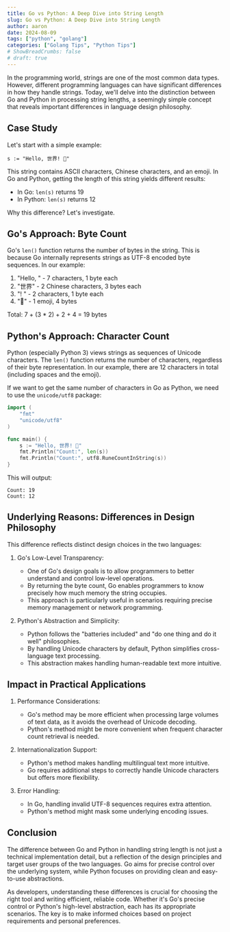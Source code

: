 ```yaml
---
title: Go vs Python: A Deep Dive into String Length
slug: Go vs Python: A Deep Dive into String Length
author: aaron
date: 2024-08-09
tags: ["python", "golang"]
categories: ["Golang Tips", "Python Tips"]
# ShowBreadCrumbs: false
# draft: true
---
```



In the programming world, strings are one of the most common data types. However, different programming languages can have significant differences in how they handle strings. Today, we'll delve into the distinction between Go and Python in processing string lengths, a seemingly simple concept that reveals important differences in language design philosophy.

## Case Study

Let's start with a simple example:

```
s := "Hello, 世界! 👋"
```

This string contains ASCII characters, Chinese characters, and an emoji. In Go and Python, getting the length of this string yields different results:

- In Go: `len(s)` returns 19
- In Python: `len(s)` returns 12

Why this difference? Let's investigate.

## Go's Approach: Byte Count

Go's `len()` function returns the number of bytes in the string. This is because Go internally represents strings as UTF-8 encoded byte sequences. In our example:

1. "Hello, " - 7 characters, 1 byte each
2. "世界" - 2 Chinese characters, 3 bytes each
3. "! " - 2 characters, 1 byte each
4. "👋" - 1 emoji, 4 bytes

Total: 7 + (3 * 2) + 2 + 4 = 19 bytes

## Python's Approach: Character Count

Python (especially Python 3) views strings as sequences of Unicode characters. The `len()` function returns the number of characters, regardless of their byte representation. In our example, there are 12 characters in total (including spaces and the emoji).

If we want to get the same number of characters in Go as Python, we need to use the `unicode/utf8` package:

```go
import (
    "fmt"
    "unicode/utf8"
)

func main() {
    s := "Hello, 世界! 👋"
    fmt.Println("Count:", len(s))
    fmt.Println("Count:", utf8.RuneCountInString(s))
}
```

This will output:

```
Count: 19
Count: 12
```

## Underlying Reasons: Differences in Design Philosophy

This difference reflects distinct design choices in the two languages:

1. Go's Low-Level Transparency:
   - One of Go's design goals is to allow programmers to better understand and control low-level operations.
   - By returning the byte count, Go enables programmers to know precisely how much memory the string occupies.
   - This approach is particularly useful in scenarios requiring precise memory management or network programming.

2. Python's Abstraction and Simplicity:
   - Python follows the "batteries included" and "do one thing and do it well" philosophies.
   - By handling Unicode characters by default, Python simplifies cross-language text processing.
   - This abstraction makes handling human-readable text more intuitive.

## Impact in Practical Applications

1. Performance Considerations:
   - Go's method may be more efficient when processing large volumes of text data, as it avoids the overhead of Unicode decoding.
   - Python's method might be more convenient when frequent character count retrieval is needed.

2. Internationalization Support:
   - Python's method makes handling multilingual text more intuitive.
   - Go requires additional steps to correctly handle Unicode characters but offers more flexibility.

3. Error Handling:
   - In Go, handling invalid UTF-8 sequences requires extra attention.
   - Python's method might mask some underlying encoding issues.

## Conclusion

The difference between Go and Python in handling string length is not just a technical implementation detail, but a reflection of the design principles and target user groups of the two languages. Go aims for precise control over the underlying system, while Python focuses on providing clean and easy-to-use abstractions.

As developers, understanding these differences is crucial for choosing the right tool and writing efficient, reliable code. Whether it's Go's precise control or Python's high-level abstraction, each has its appropriate scenarios. The key is to make informed choices based on project requirements and personal preferences.
